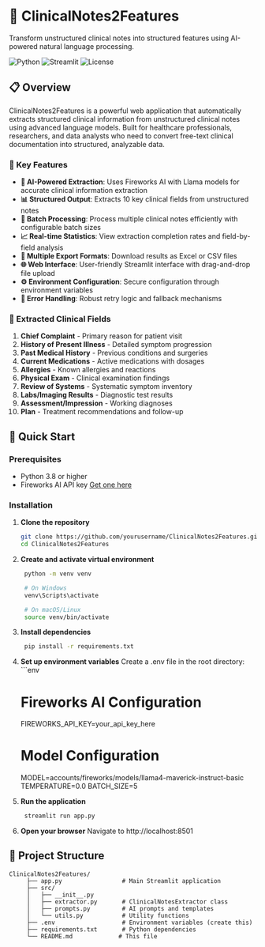 # 🏥 ClinicalNotes2Features

Transform unstructured clinical notes into structured features using AI-powered natural language processing.

![Python](https://img.shields.io/badge/python-v3.8+-blue.svg)
![Streamlit](https://img.shields.io/badge/streamlit-v1.28+-red.svg)
![License](https://img.shields.io/badge/license-MIT-green.svg)

## 📋 Overview

ClinicalNotes2Features is a powerful web application that automatically extracts structured clinical information from unstructured clinical notes using advanced language models. Built for healthcare professionals, researchers, and data analysts who need to convert free-text clinical documentation into structured, analyzable data.

### 🎯 Key Features

- **🤖 AI-Powered Extraction**: Uses Fireworks AI with Llama models for accurate clinical information extraction
- **📊 Structured Output**: Extracts 10 key clinical fields from unstructured notes
- **📁 Batch Processing**: Process multiple clinical notes efficiently with configurable batch sizes
- **📈 Real-time Statistics**: View extraction completion rates and field-by-field analysis
- **💾 Multiple Export Formats**: Download results as Excel or CSV files
- **🌐 Web Interface**: User-friendly Streamlit interface with drag-and-drop file upload
- **⚙️ Environment Configuration**: Secure configuration through environment variables
- **🔄 Error Handling**: Robust retry logic and fallback mechanisms

### 🏥 Extracted Clinical Fields

1. **Chief Complaint** - Primary reason for patient visit
2. **History of Present Illness** - Detailed symptom progression
3. **Past Medical History** - Previous conditions and surgeries
4. **Current Medications** - Active medications with dosages
5. **Allergies** - Known allergies and reactions
6. **Physical Exam** - Clinical examination findings
7. **Review of Systems** - Systematic symptom inventory
8. **Labs/Imaging Results** - Diagnostic test results
9. **Assessment/Impression** - Working diagnoses
10. **Plan** - Treatment recommendations and follow-up

## 🚀 Quick Start

### Prerequisites

- Python 3.8 or higher
- Fireworks AI API key [Get one here](https://fireworks.ai/)

### Installation

1. **Clone the repository**
   ```bash
   git clone https://github.com/yourusername/ClinicalNotes2Features.git
   cd ClinicalNotes2Features

2. **Create and activate virtual environment**
   ```bash
    python -m venv venv

    # On Windows
    venv\Scripts\activate

    # On macOS/Linux
    source venv/bin/activate

3. **Install dependencies**
   ```bash
    pip install -r requirements.txt

4. **Set up environment variables**
    Create a .env file in the root directory:
       ```env
    # Fireworks AI Configuration
    FIREWORKS_API_KEY=your_api_key_here

    # Model Configuration
    MODEL=accounts/fireworks/models/llama4-maverick-instruct-basic
    TEMPERATURE=0.0
    BATCH_SIZE=5

5. **Run the application**
   ```bash
    streamlit run app.py

6. **Open your browser**
    Navigate to http://localhost:8501

## 📁 Project Structure
   ```text
   ClinicalNotes2Features/
        ├── app.py                 # Main Streamlit application
        ├── src/
        │   ├── __init__.py
        │   ├── extractor.py       # ClinicalNotesExtractor class
        │   ├── prompts.py         # AI prompts and templates
        │   └── utils.py           # Utility functions
        ├── .env                   # Environment variables (create this)
        ├── requirements.txt       # Python dependencies
        └── README.md             # This file









